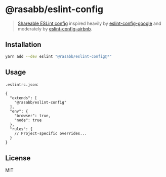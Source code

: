 # @rasabb/eslint-config

> [Shareable ESLint config](https://eslint.org/docs/developer-guide/shareable-configs.html) inspired heavily by [eslint-config-google](https://github.com/google/eslint-config-google) and moderately by [eslint-config-airbnb](https://github.com/airbnb/javascript/tree/master/packages/eslint-config-airbnb).

## Installation

```bash
yarn add --dev eslint "@rasabb/eslint-config@*"
```

## Usage

`.eslintrc.json`:

```json5
{
  "extends": [
    "@rasabb/eslint-config"
  ],
  "env": {
    "browser": true,
    "node": true
  },
  "rules": {
    // Project-specific overrides...
  }
}
```

## License

MIT
